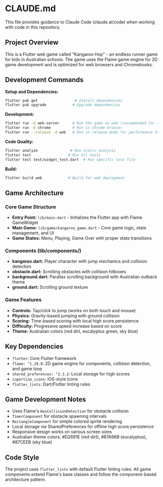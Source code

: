 # CLAUDE.md

This file provides guidance to Claude Code (claude.ai/code) when working with code in this repository.

## Project Overview

This is a Flutter web game called "Kangaroo Hop" - an endless runner game for kids in Australian schools. The game uses the Flame game engine for 2D game development and is optimized for web browsers and Chromebooks.

## Development Commands

**Setup and Dependencies:**
```bash
flutter pub get                 # Install dependencies
flutter pub upgrade            # Upgrade dependencies
```

**Development:**
```bash
flutter run -d web-server      # Run the game on web (recommended for testing)
flutter run -d chrome          # Run in Chrome browser
flutter run --release -d web   # Run in release mode for performance testing
```

**Code Quality:**
```bash
flutter analyze               # Run static analysis
flutter test                 # Run all tests
flutter test test/widget_test.dart  # Run specific test file
```

**Build:**
```bash
flutter build web            # Build for web deployment
```

## Game Architecture

### Core Game Structure
- **Entry Point:** `lib/main.dart` - Initializes the Flutter app with Flame GameWidget
- **Main Game:** `lib/game/kangaroo_game.dart` - Core game logic, state management, and UI
- **Game States:** Menu, Playing, Game Over with proper state transitions

### Components (lib/components/)
- **kangaroo.dart:** Player character with jump mechanics and collision detection
- **obstacle.dart:** Scrolling obstacles with collision hitboxes
- **background.dart:** Parallax scrolling background with Australian outback theme
- **ground.dart:** Scrolling ground texture

### Game Features
- **Controls:** Tap/click to jump (works on both touch and mouse)
- **Physics:** Gravity-based jumping with ground collision
- **Scoring:** Time-based scoring with local high score persistence
- **Difficulty:** Progressive speed increase based on score
- **Theme:** Australian colors (red dirt, eucalyptus green, sky blue)

## Key Dependencies

- `flutter`: Core Flutter framework  
- `flame: ^1.29.0`: 2D game engine for components, collision detection, and game loop
- `shared_preferences: ^2.3.2`: Local storage for high scores
- `cupertino_icons`: iOS-style icons
- `flutter_lints`: Dart/Flutter linting rules

## Game Development Notes

- Uses Flame's `HasCollisionDetection` for obstacle collision
- `TimerComponent` for obstacle spawning intervals
- `RectangleComponent` for simple colored sprite rendering
- Local storage via SharedPreferences for offline high score persistence
- Responsive design works on various screen sizes
- Australian theme colors: #D2691E (red dirt), #87A96B (eucalyptus), #87CEEB (sky blue)

## Code Style

The project uses `flutter_lints` with default Flutter linting rules. All game components extend Flame's base classes and follow the component-based architecture pattern.